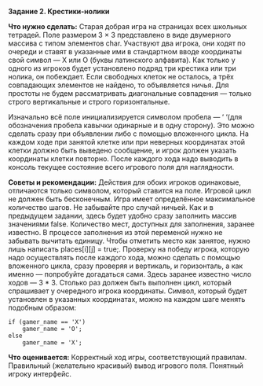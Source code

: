 **Задание 2. Крестики-нолики**

**Что нужно сделать:**
Старая добрая игра на страницах всех школьных тетрадей. Поле размером 3 × 3 представлено
в виде двумерного массива с типом элементов char. Участвуют два игрока, они ходят по очереди
и ставят в указанные ими в стандартном вводе координаты свой символ — X или O (буквы латинского
алфавита). Как только у одного из игроков будет установлено подряд три крестика или три нолика,
он побеждает. Если свободных клеток не осталось, а трёх совпадающих элементов не найдено,
то объявляется ничья. Для простоты не будем рассматривать диагональные совпадения — только
строго вертикальные и строго горизонтальные.

Изначально всё поле инициализируется символом пробела — ‘ ‘(для обозначения пробела кавычки
одинарные и в одну сторону). Это можно сделать сразу при объявлении либо с помощью вложенного
цикла. На каждом ходе при занятой клетке или при неверных координатах этой клетки должно быть
выведено сообщение, и игрок должен указать координаты клетки повторно. После каждого хода надо
выводить в консоль текущее состояние всего игрового поля для наглядности.

**Советы и рекомендации:**
Действия для обоих игроков одинаковые, отличаются только символом, который ставится на поле.
Игровой цикл не должен быть бесконечным. Игра имеет определённое максимальное количество шагов.
Не забывайте про случай ничьей.
Как и в предыдущем задании, здесь будет удобно сразу заполнить массив значениями false. Количество
мест, доступных для заполнения, заранее известно. В процессе заполнения из этой переменой нужно
не забывать вычитать единицу. Чтобы отметить место как занятое, нужно лишь написать places[i][j] = true;.
Проверку на победу игрока, которую надо осуществлять после каждого хода, можно сделать с помощью
вложенного цикла, сразу проверяя и вертикаль, и горизонталь, а как именно — попробуйте догадаться сами.
Здесь заранее известно число ходов — 3 * 3. Столько раз должен быть выполнен цикл, который спрашивает у очередного игрока координаты.
Символ, который будет установлен в указанных координатах, можно на каждом шаге менять подобным образом:
```
if (gamer_name == 'X')
	gamer_name = 'O';
else
	gamer_name = 'X';
```
**Что оценивается:**
Корректный ход игры, соответствующий правилам.
Правильный (желательно красивый) вывод игрового поля.
Понятный игроку интерфейс.